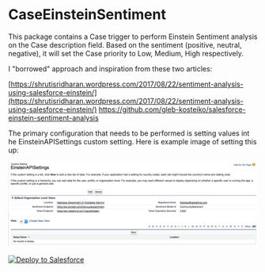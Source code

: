 # CaseEinsteinSentiment

This package contains a Case trigger to perform Einstein Sentiment analysis on the Case description field. Based on the sentiment (positive, neutral, negative), it will set the Case priority to Low, Medium, High respectively.

I "borrowed" approach and inspiration from these two articles:

[https://shrutisridharan.wordpress.com/2017/08/22/sentiment-analysis-using-salesforce-einstein/](https://shrutisridharan.wordpress.com/2017/08/22/sentiment-analysis-using-salesforce-einstein/)
https://github.com/gleb-kosteiko/salesforce-einstein-sentiment-analysis

The primary configuration that needs to be performed is setting values int he EinsteinAPISettings custom setting. Here is example image of setting this up:

![alt text](https://github.com/thedges/CaseEinsteinSentiment/blob/master/EinsteinAPISettings.png "Sample Image")

<a href="https://githubsfdeploy.herokuapp.com">
  <img alt="Deploy to Salesforce"
       src="https://raw.githubusercontent.com/afawcett/githubsfdeploy/master/deploy.png">
</a>
